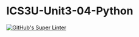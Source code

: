 # ICS3U-Unit3-04-Python

[![GitHub's Super Linter](https://github.com/Huzaifa-Khalid-2/ICS3U-Unit3-04-Python/workflows/GitHub's%20Super%20Linter/badge.svg)](https://github.com/Huzaifa-Khalid-2/ICS3U-Unit3-04-Python/actions)
